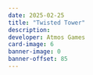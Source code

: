 ```yaml
---
date: 2025-02-25
title: "Twisted Tower"
description:
developer: Atmos Games
card-image: 6
banner-image: 0
banner-offset: 85
---
```

